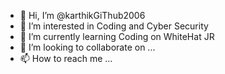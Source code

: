 - 👋 Hi, I’m @karthikGiThub2006
- 👀 I’m interested in Coding and Cyber Security
- 🌱 I’m currently learning Coding on WhiteHat JR
- 💞️ I’m looking to collaborate on ...
- 📫 How to reach me ...

<!---
karthikGiThub2006/karthikGiThub2006 is a ✨ special ✨ repository because its `README.md` (this file) appears on your GitHub profile.
You can click the Preview link to take a look at your changes.
--->
